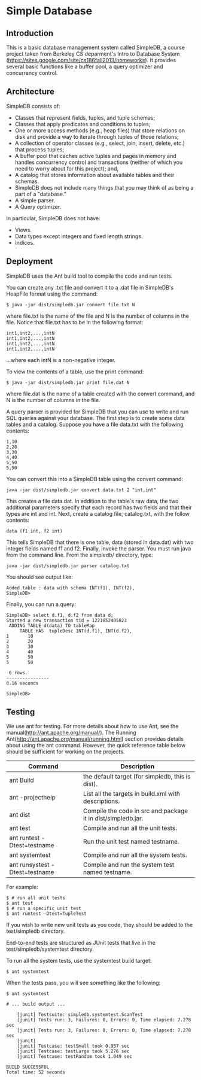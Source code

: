 # Simple Database

## Introduction
This is a basic database management system called SimpleDB, a course project taken from Berkeley CS deparment's Intro to Database System (https://sites.google.com/site/cs186fall2013/homeworks). It provides several basic functions like a buffer pool, a query optimizer and concurrency control.

## Architecture
SimpleDB consists of:

* Classes that represent fields, tuples, and tuple schemas;
* Classes that apply predicates and conditions to tuples;
* One or more access methods (e.g., heap files) that store relations on disk and provide a way to iterate through tuples of those relations;
* A collection of operator classes (e.g., select, join, insert, delete, etc.) that process tuples;
* A buffer pool that caches active tuples and pages in memory and handles concurrency control and transactions (neither of which you need to worry about for this project); and,
* A catalog that stores information about available tables and their schemas.
* SimpleDB does not include many things that you may think of as being a part of a "database."
* A simple parser.
* A Query optimizer.

In particular, SimpleDB does not have:

* Views.
* Data types except integers and fixed length strings.
* Indices.

## Deployment
SimpleDB uses the Ant build tool to compile the code and run tests.

You can create any .txt file and convert it to a .dat file in SimpleDB's HeapFile format using the command:
```{r}
$ java -jar dist/simpledb.jar convert file.txt N
```

where file.txt is the name of the file and N is the number of columns in the file. Notice that file.txt has to be in the following format:
```{r}
int1,int2,...,intN
int1,int2,...,intN
int1,int2,...,intN
int1,int2,...,intN
```
...where each intN is a non-negative integer.

To view the contents of a table, use the print command:
```{r}
$ java -jar dist/simpledb.jar print file.dat N
```
where file.dat is the name of a table created with the convert command, and N is the number of columns in the file.

A query parser is provided for SimpleDB that you can use to write and run SQL queries against your database.
The first step is to create some data tables and a catalog. Suppose you have a file data.txt with the following contents:
```{r}
1,10
2,20
3,30
4,40
5,50
5,50
```
You can convert this into a SimpleDB table using the convert command:
```{r}
java -jar dist/simpledb.jar convert data.txt 2 "int,int"
```

This creates a file data.dat. In addition to the table's raw data, the two additional parameters specify that each record has two fields and that their types are int and int.
Next, create a catalog file, catalog.txt, with the follow contents:
```{r}
data (f1 int, f2 int)
```
This tells SimpleDB that there is one table, data (stored in data.dat) with two integer fields named f1 and f2.
Finally, invoke the parser. You must run java from the command line. From the simpledb/ directory, type:
```{r}
java -jar dist/simpledb.jar parser catalog.txt
```
You should see output like:
```{r}
Added table : data with schema INT(f1), INT(f2), 
SimpleDB> 
```
Finally, you can run a query:
```{r}
SimpleDB> select d.f1, d.f2 from data d;
Started a new transaction tid = 1221852405823
 ADDING TABLE d(data) TO tableMap
     TABLE HAS  tupleDesc INT(d.f1), INT(d.f2), 
1       10
2       20
3       30
4       40
5       50
5       50

 6 rows.
----------------
0.16 seconds

SimpleDB> 
```

## Testing
We use ant for testing. For more details about how to use Ant, see the manual(http://ant.apache.org/manual/). The Running Ant(http://ant.apache.org/manual/running.html) section provides details about using the ant command. However, the quick reference table below should be sufficient for working on the projects.

Command	| Description
---- | ---
ant	Build | the default target (for simpledb, this is dist).
ant -projecthelp	| List all the targets in build.xml with descriptions.
ant dist	| Compile the code in src and package it in dist/simpledb.jar.
ant test	| Compile and run all the unit tests.
ant runtest -Dtest=testname	| Run the unit test named testname.
ant systemtest	| Compile and run all the system tests.
ant runsystest -Dtest=testname	| Compile and run the system test named testname.

For example:
```{r}
$ # run all unit tests
$ ant test
$ # run a specific unit test
$ ant runtest -Dtest=TupleTest
```
If you wish to write new unit tests as you code, they should be added to the test/simpledb directory.

End-to-end tests are structured as JUnit tests that live in the test/simpledb/systemtest directory. 

To run all the system tests, use the systemtest build target:
```{r}
$ ant systemtest
```

When the tests pass, you will see something like the following:
```{r}
$ ant systemtest

# ... build output ...

    [junit] Testsuite: simpledb.systemtest.ScanTest
    [junit] Tests run: 3, Failures: 0, Errors: 0, Time elapsed: 7.278 sec
    [junit] Tests run: 3, Failures: 0, Errors: 0, Time elapsed: 7.278 sec
    [junit] 
    [junit] Testcase: testSmall took 0.937 sec
    [junit] Testcase: testLarge took 5.276 sec
    [junit] Testcase: testRandom took 1.049 sec

BUILD SUCCESSFUL
Total time: 52 seconds
```
